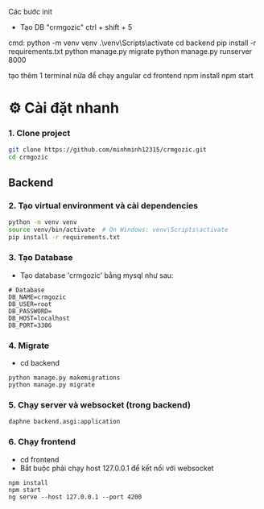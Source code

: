 Các bước init

 - Tạo DB "crmgozic"
 ctrl + shift + 5

cmd: 
python -m venv venv
.\venv\Scripts\activate
cd backend
pip install -r requirements.txt
python manage.py migrate
python manage.py runserver 8000

tạo thêm 1 terminal nữa để chạy angular
cd frontend
npm install
npm start

# ⚙️ Cài đặt nhanh

### 1. Clone project

```bash
git clone https://github.com/minhminh12315/crmgozic.git
cd crmgozic
```
## Backend

### 2. Tạo virtual environment và cài dependencies

```bash
python -m venv venv
source venv/bin/activate  # On Windows: venv\Scripts\activate
pip install -r requirements.txt
```

### 3. Tạo Database

- Tạo database 'crmgozic' bằng mysql như sau:
```
# Database
DB_NAME=crmgozic
DB_USER=root
DB_PASSWORD=
DB_HOST=localhost
DB_PORT=3306
```

### 4. Migrate
- cd backend
```
python manage.py makemigrations
python manage.py migrate
```

### 5. Chạy server và websocket (trong backend)

```
daphne backend.asgi:application
```

### 6. Chạy frontend
- cd frontend
- Bắt buộc phải chạy host 127.0.0.1 để kết nối với websocket
```
npm install
npm start
ng serve --host 127.0.0.1 --port 4200
```
